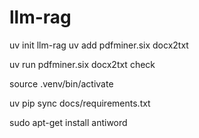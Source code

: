 # llm-rag

uv init llm-rag
uv add pdfminer.six docx2txt

uv run pdfminer.six docx2txt check

source .venv/bin/activate

uv pip sync docs/requirements.txt

sudo apt-get install antiword